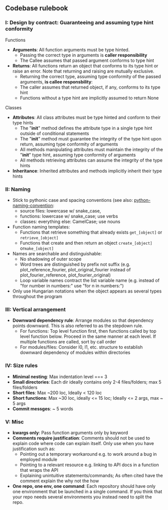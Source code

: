 ## Codebase rulebook

### I: Design by contract: Guaranteeing and assuming type hint conformity

Functions
- **Arguments**: All function arguments must be type hinted. 
     - Passing the correct type in arguments is **caller responsibility**
     - The Callee assumes that passed argument conforms to type hint
- **Returns**: All functions return an object that conforms to its type hint or raise an error. Note that returning and raising are mutually exclusive. 
    - Returning the correct type, assuming type conformity of the passed arguments, **is callee responsbility**:
    - The caller assumes that returned object, if any, conforms to its type hint
    - Functions without a type hint are implicitly assumed to return None

Classes
   - **Attributes**: All class attributes must be type hinted and conform to their type hints
     - The "__init__" method defines the attribute type in a single type hint outside of conditional statements
     - The "__init__" method must guarantee the integrity of the type hint upon return, assuming type conformity of arguments
     - All methods manipulating attributes must maintain the integrity of the "__init__" type hint, assuming type conformity of arguments
     - All methods retrieving attributes can assume the integrity of the type hints
   - **Inheritance**: Inherited attributes and methods implicitly inherit their type hints

### II: Naming

- Stick to pythonic case and spacing conventions (see also: [python-naming-convention](https://github.com/naming-convention/naming-convention-guides/tree/master/python):
  - source files: lowercase w/ snake_case, 
  - functions:  lowercase w/ snake_case; use verbs
  - classes: everything else: CamelCase; use nouns
- Function naming templates:
	- Functions that retrieve something that already exists `get_[object]` or `retrieve_[object]`
 	- Functions that create and then return an object `create_[object]` or`make_[object]`
- Names are searchable and distinguishable:
	- No shadowing of outer scope
	- Word trees are distinguished by prefix not suffix (e.g. plot_reference_fourier, plot_original_fourier instead of plot_fourier_reference, plot_fourier_original)
 	- Loop variable names contract the list variable name (e.g. instead of "for number in numbers:" use "for n in numbers:")
- Only use Hungarian notations when the object appears as several types throughout the program

### III: Vertical arrangement

- **Downward dependency rule**: Arrange modules so that dependency points downward. This is also referred to as the stepdown rule.
	- For functions: Top level function first, then functions called by top level function below. Proceed in the same manner at each level. If multiple functions are called, sort by call order
	- For modules/files: Consider l0, l1, etc. structure to establish downward dependency of modules within directories

### IV: Size rules

- **Minimal nesting**: Max indentation level === 3 
- **Small directories**: Each dir ideally contains only 2-4 files/folders; max 5 files/folders
- **Short files**: Max ~200 loc, Ideally < 120 loc
- **Short functions**: Max ~30 loc, ideally <= 15 loc; Ideally <= 2 args, max ~ 5 args
- **Commit messges**: ~ 5 words
  

### V: Misc

- **kwargs only**: Pass function arguments only by keyword
- **Comments require justification**: Comments should not be used to explain code where code can explain itself. Only use when you have justification such as:
	- Pointing out a temporary workaround e.g. to work around a bug in employed module
   	- Pointing to a relevant resource e.g. linking to API docs in a function that wraps the API
 	- Explaining unintuitive statements/commands; As often cited have the comment explain the why not the how
- **One repo, one env, one command**: Each repository should have only one environment that be launched in a single command. If you think that your repo needs several environments you instead need to split the repo.
